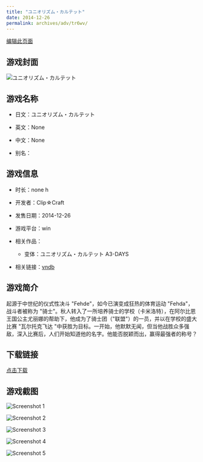 ```yaml
---
title: "ユニオリズム・カルテット"
date: 2014-12-26
permalink: archives/adv/tr6wv/
---
```

[编辑此页面](https://github.com/ACG-3/ADV3-source/blob/main/source/_posts/%E3%83%A6%E3%83%8B%E3%82%AA%E3%83%AA%E3%82%BA%E3%83%A0%E3%83%BB%E3%82%AB%E3%83%AB%E3%83%86%E3%83%83%E3%83%88.md)

## 游戏封面

![ユニオリズム・カルテット](https://pan.timero.xyz/d/onedrive/img_lib_001/%E3%83%A6%E3%83%8B%E3%82%AA%E3%83%AA%E3%82%BA%E3%83%A0%E3%83%BB%E3%82%AB%E3%83%AB%E3%83%86%E3%83%83%E3%83%88_cover.avif)


## 游戏名称

- 日文：ユニオリズム・カルテット
- 英文：None
- 中文：None

- 别名：


## 游戏信息

- 时长：none h
- 开发者：Clip☆Craft
- 发售日期：2014-12-26
- 游戏平台：win
- 相关作品：
   - 变体：ユニオリズム・カルテット A3-DAYS

- 相关链接：[vndb](https://vndb.org/v15288)


## 游戏简介

起源于中世纪的仪式性决斗 "Fehde"，如今已演变成狂热的体育运动 "Fehda"，战斗者被称为 "骑士"。秋人转入了一所培养骑士的学校（卡米洛特），在阿尔比恩王国公主尤丽娜的帮助下，他成为了骑士团（"联盟"）的一员，并以在学校的盛大比赛 "瓦尔托克飞达 "中获胜为目标。一开始，他默默无闻，但当他战胜众多强敌，深入比赛后，人们开始知道他的名字。他能否脱颖而出，赢得最强者的称号？




## 下载链接

[点击下载](https://pan.timero.xyz/onedrive/adv_lib_001/%E3%83%A6%E3%83%8B%E3%82%AA%E3%83%AA%E3%82%BA%E3%83%A0%E3%83%BB%E3%82%AB%E3%83%AB%E3%83%86%E3%83%83%E3%83%88)


## 游戏截图


![Screenshot 1](https://pan.timero.xyz/d/onedrive/img_lib_001/%E3%83%A6%E3%83%8B%E3%82%AA%E3%83%AA%E3%82%BA%E3%83%A0%E3%83%BB%E3%82%AB%E3%83%AB%E3%83%86%E3%83%83%E3%83%88_Screenshot_1.avif)

![Screenshot 2](https://pan.timero.xyz/d/onedrive/img_lib_001/%E3%83%A6%E3%83%8B%E3%82%AA%E3%83%AA%E3%82%BA%E3%83%A0%E3%83%BB%E3%82%AB%E3%83%AB%E3%83%86%E3%83%83%E3%83%88_Screenshot_2.avif)

![Screenshot 3](https://pan.timero.xyz/d/onedrive/img_lib_001/%E3%83%A6%E3%83%8B%E3%82%AA%E3%83%AA%E3%82%BA%E3%83%A0%E3%83%BB%E3%82%AB%E3%83%AB%E3%83%86%E3%83%83%E3%83%88_Screenshot_3.avif)

![Screenshot 4](https://pan.timero.xyz/d/onedrive/img_lib_001/%E3%83%A6%E3%83%8B%E3%82%AA%E3%83%AA%E3%82%BA%E3%83%A0%E3%83%BB%E3%82%AB%E3%83%AB%E3%83%86%E3%83%83%E3%83%88_Screenshot_4.avif)

![Screenshot 5](https://pan.timero.xyz/d/onedrive/img_lib_001/%E3%83%A6%E3%83%8B%E3%82%AA%E3%83%AA%E3%82%BA%E3%83%A0%E3%83%BB%E3%82%AB%E3%83%AB%E3%83%86%E3%83%83%E3%83%88_Screenshot_5.avif)

